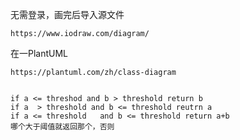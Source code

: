 



无需登录，画完后导入源文件

```
https://www.iodraw.com/diagram/
```



在一PlantUML

```
https://plantuml.com/zh/class-diagram
```





```

if a <= threshod and b > threshold return b
if a  > threshold and b <= threshold reutrn a
if a <= threshold   and b <= threshold return a+b 
哪个大于阈值就返回那个，否则
```

